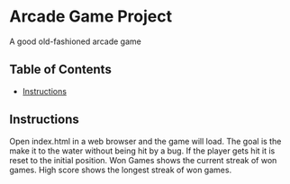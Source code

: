 # Arcade Game Project

A good old-fashioned arcade game

## Table of Contents

* [Instructions](#instructions)

## Instructions

Open index.html in a web browser and the game will load. The goal is the make it to the water without being hit by a bug. If the player gets hit it is reset to the initial position. Won Games shows the current streak of won games. High score shows the longest streak of won games.